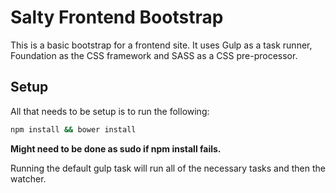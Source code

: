 Salty Frontend Bootstrap
=======

This is a basic bootstrap for a frontend site. It uses Gulp as a task runner,
Foundation as the CSS framework and SASS as a CSS pre-processor.

## Setup

All that needs to be setup is to run the following:

```sh
npm install && bower install
```
**Might need to be done as sudo if npm install fails.**

Running the default gulp task will run all of the necessary tasks and then the
watcher.


